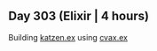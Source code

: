 ## Day 303 (Elixir | 4 hours)

Building [katzen.ex](https://github.com/alexvyber/katzen.ex) using [cvax.ex](https://github.com/alexvyber/cvax.ex)


